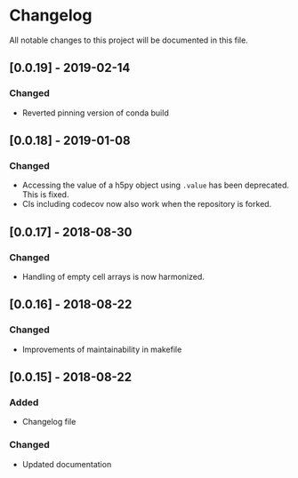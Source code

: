# Changelog
All notable changes to this project will be documented in this file.

## [0.0.19] - 2019-02-14

### Changed

- Reverted pinning version of conda build

## [0.0.18] - 2019-01-08

### Changed

- Accessing the value of a h5py object using `.value` has been deprecated. This is fixed.
- CIs including codecov now also work when the repository is forked.

## [0.0.17] - 2018-08-30

### Changed

- Handling of empty cell arrays is now harmonized.

## [0.0.16] - 2018-08-22

### Changed

- Improvements of maintainability in makefile

## [0.0.15] - 2018-08-22

### Added

- Changelog file

### Changed

- Updated documentation